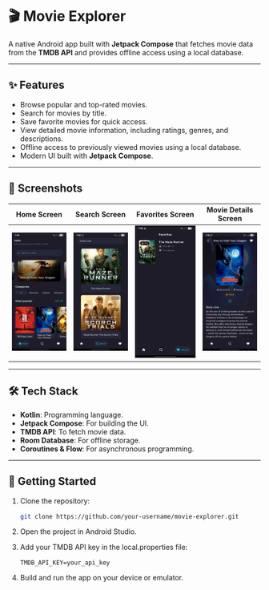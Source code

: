 # 🎬 Movie Explorer

A native Android app built with **Jetpack Compose** that fetches movie data from the **TMDB API** and provides offline access using a local database.

---

## ✨ Features

- Browse popular and top-rated movies.
- Search for movies by title.
- Save favorite movies for quick access.
- View detailed movie information, including ratings, genres, and descriptions.
- Offline access to previously viewed movies using a local database.
- Modern UI built with **Jetpack Compose**.

---

## 📸 Screenshots

| Home Screen       | Search Screen       | Favorites Screen     | Movie Details Screen |
|-------------------|---------------------|----------------------|-----------------------|
| ![Home Screen](screenshots/home_screen.jpg) | ![Search Screen](screenshots/search_screen.jpg) | ![Favorites Screen](screenshots/favorites_screen.jpg) | ![Movie Details Screen](screenshots/movie_details_screen.jpg) |

---

## 🛠️ Tech Stack

- **Kotlin**: Programming language.
- **Jetpack Compose**: For building the UI.
- **TMDB API**: To fetch movie data.
- **Room Database**: For offline storage.
- **Coroutines & Flow**: For asynchronous programming.

---

## 🚀 Getting Started

1. Clone the repository:
   ```bash
   git clone https://github.com/your-username/movie-explorer.git
   ```

2. Open the project in Android Studio.

3. Add your TMDB API key in the local.properties file:
    ```text
    TMDB_API_KEY=your_api_key
    ```
4. Build and run the app on your device or emulator.
